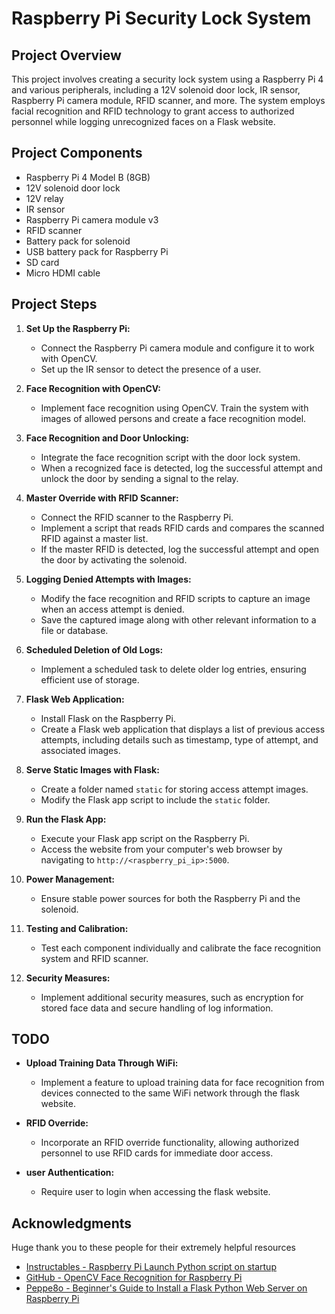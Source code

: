 # Raspberry Pi Security Lock System

## Project Overview

This project involves creating a security lock system using a Raspberry Pi 4 and various peripherals, including a 12V solenoid door lock, IR sensor, Raspberry Pi camera module, RFID scanner, and more. The system employs facial recognition and RFID technology to grant access to authorized personnel while logging unrecognized faces on a Flask website.

## Project Components

- Raspberry Pi 4 Model B (8GB)
- 12V solenoid door lock
- 12V relay
- IR sensor
- Raspberry Pi camera module v3
- RFID scanner
- Battery pack for solenoid
- USB battery pack for Raspberry Pi
- SD card
- Micro HDMI cable

## Project Steps

1. **Set Up the Raspberry Pi:**
   - Connect the Raspberry Pi camera module and configure it to work with OpenCV.
   - Set up the IR sensor to detect the presence of a user.

2. **Face Recognition with OpenCV:**
   - Implement face recognition using OpenCV. Train the system with images of allowed persons and create a face recognition model.

3. **Face Recognition and Door Unlocking:**
   - Integrate the face recognition script with the door lock system.
   - When a recognized face is detected, log the successful attempt and unlock the door by sending a signal to the relay.

4. **Master Override with RFID Scanner:**
   - Connect the RFID scanner to the Raspberry Pi.
   - Implement a script that reads RFID cards and compares the scanned RFID against a master list.
   - If the master RFID is detected, log the successful attempt and open the door by activating the solenoid.

5. **Logging Denied Attempts with Images:**
   - Modify the face recognition and RFID scripts to capture an image when an access attempt is denied.
   - Save the captured image along with other relevant information to a file or database.

6. **Scheduled Deletion of Old Logs:**
   - Implement a scheduled task to delete older log entries, ensuring efficient use of storage.

7. **Flask Web Application:**
   - Install Flask on the Raspberry Pi.
   - Create a Flask web application that displays a list of previous access attempts, including details such as timestamp, type of attempt, and associated images.

8. **Serve Static Images with Flask:**
   - Create a folder named `static` for storing access attempt images.
   - Modify the Flask app script to include the `static` folder.

9. **Run the Flask App:**
   - Execute your Flask app script on the Raspberry Pi.
   - Access the website from your computer's web browser by navigating to `http://<raspberry_pi_ip>:5000`.

10. **Power Management:**
    - Ensure stable power sources for both the Raspberry Pi and the solenoid.

11. **Testing and Calibration:**
    - Test each component individually and calibrate the face recognition system and RFID scanner.

12. **Security Measures:**
    - Implement additional security measures, such as encryption for stored face data and secure handling of log information.

## TODO

- **Upload Training Data Through WiFi:**
   - Implement a feature to upload training data for face recognition from devices connected to the same WiFi network through the flask website.

- **RFID Override:**
   - Incorporate an RFID override functionality, allowing authorized personnel to use RFID cards for immediate door access.
    
 - **user Authentication:**
   - Require user to login when accessing the flask website.
     
## Acknowledgments
Huge thank you to these people for their extremely helpful resources
- [Instructables - Raspberry Pi Launch Python script on startup](https://www.instructables.com/Raspberry-Pi-Launch-Python-script-on-startup/)
- [GitHub - OpenCV Face Recognition for Raspberry Pi](https://github.com/justsaumit/opencv-face-recognition-rpi4)
- [Peppe8o - Beginner's Guide to Install a Flask Python Web Server on Raspberry Pi](https://peppe8o.com/beginners-guide-to-install-a-flask-python-web-server-on-raspberry-pi/)



